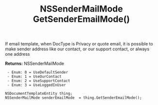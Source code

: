 ﻿---
uid: crmscript_ref_NSDocumentTemplateEntity_GetSenderEmailMode
title: NSSenderMailMode GetSenderEmailMode()
intellisense: NSDocumentTemplateEntity.GetSenderEmailMode
keywords: NSDocumentTemplateEntity, GetSenderEmailMode
so.topic: reference
---

If email template, when DocType is Privacy or quote email, it is possible to make sender address like our contact, or our support contact, or always one address

**Returns:** NSSenderMailMode

     - Enum: 0 = UseDefaultSender 
     - Enum: 1 = UseOurContact 
     - Enum: 2 = UseSupportContact 
     - Enum: 3 = UseLoggedInUser 

```crmscript
NSDocumentTemplateEntity thing;
NSSenderMailMode senderEmailMode  = thing.GetSenderEmailMode();
```


